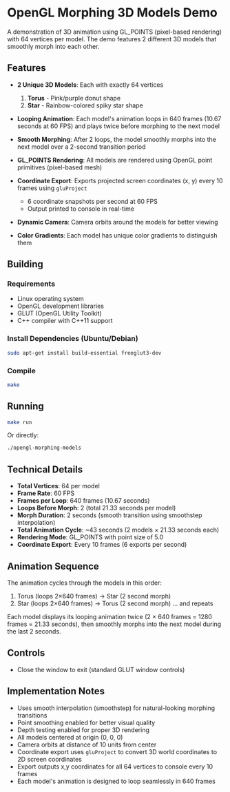 # OpenGL Morphing 3D Models Demo

A demonstration of 3D animation using GL_POINTS (pixel-based rendering) with 64 vertices per model. The demo features 2 different 3D models that smoothly morph into each other.

## Features

- **2 Unique 3D Models**: Each with exactly 64 vertices
  1. **Torus** - Pink/purple donut shape
  2. **Star** - Rainbow-colored spiky star shape

- **Looping Animation**: Each model's animation loops in 640 frames (10.67 seconds at 60 FPS) and plays twice before morphing to the next model

- **Smooth Morphing**: After 2 loops, the model smoothly morphs into the next model over a 2-second transition period

- **GL_POINTS Rendering**: All models are rendered using OpenGL point primitives (pixel-based mesh)

- **Coordinate Export**: Exports projected screen coordinates (x, y) every 10 frames using `gluProject`
  - 6 coordinate snapshots per second at 60 FPS
  - Output printed to console in real-time

- **Dynamic Camera**: Camera orbits around the models for better viewing

- **Color Gradients**: Each model has unique color gradients to distinguish them

## Building

### Requirements
- Linux operating system
- OpenGL development libraries
- GLUT (OpenGL Utility Toolkit)
- C++ compiler with C++11 support

### Install Dependencies (Ubuntu/Debian)
```bash
sudo apt-get install build-essential freeglut3-dev
```

### Compile
```bash
make
```

## Running

```bash
make run
```

Or directly:
```bash
./opengl-morphing-models
```

## Technical Details

- **Total Vertices**: 64 per model
- **Frame Rate**: 60 FPS
- **Frames per Loop**: 640 frames (10.67 seconds)
- **Loops Before Morph**: 2 (total 21.33 seconds per model)
- **Morph Duration**: 2 seconds (smooth transition using smoothstep interpolation)
- **Total Animation Cycle**: ~43 seconds (2 models × 21.33 seconds each)
- **Rendering Mode**: GL_POINTS with point size of 5.0
- **Coordinate Export**: Every 10 frames (6 exports per second)

## Animation Sequence

The animation cycles through the models in this order:
1. Torus (loops 2×640 frames) → Star (2 second morph)
2. Star (loops 2×640 frames) → Torus (2 second morph)
... and repeats

Each model displays its looping animation twice (2 × 640 frames = 1280 frames = 21.33 seconds), then smoothly morphs into the next model during the last 2 seconds.

## Controls

- Close the window to exit (standard GLUT window controls)

## Implementation Notes

- Uses smooth interpolation (smoothstep) for natural-looking morphing transitions
- Point smoothing enabled for better visual quality
- Depth testing enabled for proper 3D rendering
- All models centered at origin (0, 0, 0)
- Camera orbits at distance of 10 units from center
- Coordinate export uses `gluProject` to convert 3D world coordinates to 2D screen coordinates
- Export outputs x,y coordinates for all 64 vertices to console every 10 frames
- Each model's animation is designed to loop seamlessly in 640 frames
